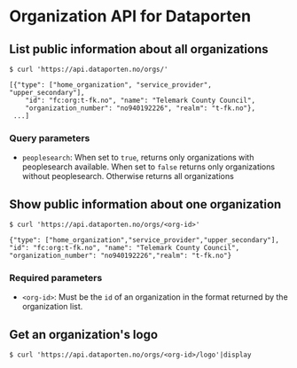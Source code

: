 # Organization API for Dataporten

## List public information about all organizations

    $ curl 'https://api.dataporten.no/orgs/'

    [{"type": ["home_organization", "service_provider", "upper_secondary"],
        "id": "fc:org:t-fk.no", "name": "Telemark County Council",
        "organization_number": "no940192226", "realm": "t-fk.no"},
     ...]

### Query parameters

- `peoplesearch`: When set to `true`, returns only organizations with peoplesearch available. When set to `false` returns only organizations without peoplesearch. Otherwise returns all organizations

## Show public information about one organization

    $ curl 'https://api.dataporten.no/orgs/<org-id>'

    {"type": ["home_organization","service_provider","upper_secondary"],
    "id": "fc:org:t-fk.no", "name": "Telemark County Council",
    "organization_number": "no940192226","realm": "t-fk.no"}

### Required parameters

- `<org-id>`: Must be the `id` of an organization in the format returned by the organization list.

## Get an organization's logo

    $ curl 'https://api.dataporten.no/orgs/<org-id>/logo'|display
